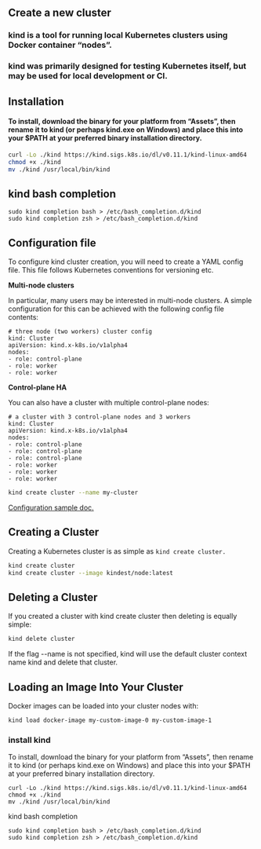 ## Create a new cluster


### kind is a tool for running local Kubernetes clusters using Docker container “nodes”.
### kind was primarily designed for testing Kubernetes itself, but may be used for local development or CI.

## Installation
#### To install, download the binary for your platform from “Assets”, then rename it to kind (or perhaps kind.exe on Windows) and place this into your $PATH at your preferred binary installation directory.

```bash 
curl -Lo ./kind https://kind.sigs.k8s.io/dl/v0.11.1/kind-linux-amd64
chmod +x ./kind
mv ./kind /usr/local/bin/kind
```

## kind bash completion

```
sudo kind completion bash > /etc/bash_completion.d/kind
sudo kind completion zsh > /etc/bash_completion.d/kind
```

## Configuration file
To configure kind cluster creation, you will need to create a YAML config file. This file follows Kubernetes conventions for versioning etc.


**Multi-node clusters**

In particular, many users may be interested in multi-node clusters. A simple configuration for this can be achieved with the following config file contents:

```
# three node (two workers) cluster config
kind: Cluster
apiVersion: kind.x-k8s.io/v1alpha4
nodes:
- role: control-plane
- role: worker
- role: worker
```

**Control-plane HA**

You can also have a cluster with multiple control-plane nodes:
```
# a cluster with 3 control-plane nodes and 3 workers
kind: Cluster
apiVersion: kind.x-k8s.io/v1alpha4
nodes:
- role: control-plane
- role: control-plane
- role: control-plane
- role: worker
- role: worker
- role: worker
```

```bash
kind create cluster --name my-cluster
```
[Configuration sample doc.](https://kind.sigs.k8s.io/docs/user/configuration/)

## Creating a Cluster
Creating a Kubernetes cluster is as simple as `kind create cluster.`
```bash
kind create cluster
kind create cluster --image kindest/node:latest
```

## Deleting a Cluster
If you created a cluster with kind create cluster then deleting is equally simple:
```bash
kind delete cluster
```
If the flag --name is not specified, kind will use the default cluster context name kind and delete that cluster.


## Loading an Image Into Your Cluster
Docker images can be loaded into your cluster nodes with:
```
kind load docker-image my-custom-image-0 my-custom-image-1
```


### install kind
To install, download the binary for your platform from “Assets”, then rename it to kind (or perhaps kind.exe on Windows) and place this into your $PATH at your preferred binary installation directory.
```
curl -Lo ./kind https://kind.sigs.k8s.io/dl/v0.11.1/kind-linux-amd64
chmod +x ./kind
mv ./kind /usr/local/bin/kind
```

kind bash completion
```
sudo kind completion bash > /etc/bash_completion.d/kind
sudo kind completion zsh > /etc/bash_completion.d/kind
```
